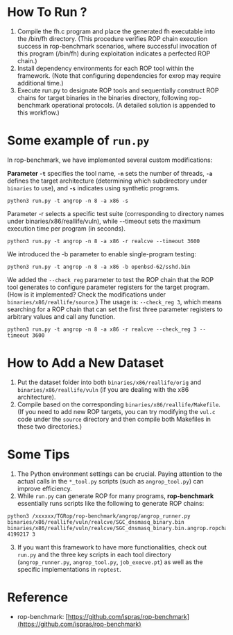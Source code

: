 # How To Run ?

1. Compile the fh.c program and place the generated fh executable into the /bin/fh directory. (This procedure verifies ROP chain execution success in rop-benchmark scenarios, where successful invocation of this program (/bin/fh) during exploitation indicates a perfected ROP chain.)
2. Install dependency environments for each ROP tool within the framework. (Note that configuring dependencies for exrop may require additional time.)
3. Execute run.py to designate ROP tools and sequentially construct ROP chains for target binaries in the binaries directory, following rop-benchmark operational protocols. (A detailed solution is appended to this workflow.)


# Some example of `run.py`

In rop-benchmark, we have implemented several custom modifications:

**Parameter `-t`** specifies the tool name, **`-n`** sets the number of threads, **`-a`** defines the target architecture (determining which subdirectory under `binaries` to use), and **`-s`** indicates using synthetic programs.
```
python3 run.py -t angrop -n 8 -a x86 -s
```

Parameter -r selects a specific test suite (corresponding to directory names under binaries/x86/reallife/vuln), while --timeout sets the maximum execution time per program (in seconds).
```
python3 run.py -t angrop -n 8 -a x86 -r realcve --timeout 3600
```

We introduced the -b parameter to enable single-program testing:
```
python3 run.py -t angrop -n 8 -a x86 -b openbsd-62/sshd.bin
```

We added the `--check_reg` parameter to test the ROP chain that the ROP tool generates to configure parameter registers for the target program. (How is it implemented? Check the modifications under `binaries/x86/reallife/source`.) 
The usage is: `--check_reg 3`, which means searching for a ROP chain that can set the first three parameter registers to arbitrary values and call any function.

```
python3 run.py -t angrop -n 8 -a x86 -r realcve --check_reg 3 --timeout 3600
```


# How to Add a New Dataset
1. Put the dataset folder into both `binaries/x86/reallife/orig` and `binaries/x86/reallife/vuln` (if you are dealing with the x86 architecture).
2. Compile based on the corresponding `binaries/x86/reallife/Makefile`. (If you need to add new ROP targets, you can try modifying the `vul.c` code under the `source` directory and then compile both Makefiles in these two directories.)

# Some Tips

1. The Python environment settings can be crucial. Paying attention to the actual calls in the `*_tool.py` scripts (such as `angrop_tool.py`) can improve efficiency.
2. While `run.py` can generate ROP for many programs, **rop-benchmark** essentially runs scripts like the following to generate ROP chains:
```
python3 /xxxxxx/TGRop/rop-benchmark/angrop/angrop_runner.py binaries/x86/reallife/vuln/realcve/SGC_dnsmasq_binary.bin binaries/x86/reallife/vuln/realcve/SGC_dnsmasq_binary.bin.angrop.ropchain 4199217 3
```

3. If you want this framework to have more functionalities, check out `run.py` and the three key scripts in each tool directory (`angrop_runner.py`, `angrop_tool.py`, `job_execve.pt`) as well as the specific implementations in `roptest`.



# Reference

- rop-benchmark: [https://github.com/ispras/rop-benchmark](https://github.com/ispras/rop-benchmark)
